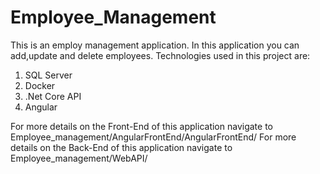 # Employee_Management

This is an employ management application. In this application you can add,update and delete employees. 
Technologies used in this project are:
1. SQL Server 
2. Docker
3. .Net Core API
4. Angular 

For more details on the Front-End of this application navigate to Employee_management/AngularFrontEnd/AngularFrontEnd/
For more details on the Back-End of this application navigate to Employee_management/WebAPI/

